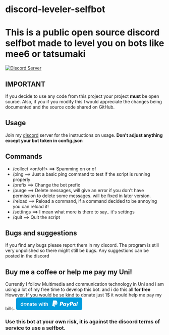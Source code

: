 # discord-leveler-selfbot
# This is a public open source discord selfbot made to level you on bots like mee6 or tatsumaki

[![Discord Server](https://img.shields.io/discord/538686375877410836?color=yellow&label=Discord)](https://discord.gg/Pae9eTy)


## IMPORTANT

If you decide to use any code from this project your project **must** be open source. Also, if you if you modify this I would appreciate the changes being documented and the source code shared on GitHub.

## Usage

Join my [discord](https://discord.gg/Pae9eTy) server for the instructions on usage.
**Don't adjust anything except your bot token in config.json**

## Commands
- /collect <on/off> ==> Spamming on or of
- /ping ==> Just a basic ping command to test if the script is running properly
- /prefix <newprefix> ==> Change the bot prefix
- /purge <amount> ==> Delete messages, will give an error if you don't have permission to delete some messages. will be fixed in later version.
- /reload <command> ==> Reload a command, if a command decided to be annoying you can reload it!
- /settings ==> I mean what more is there to say.. it's settings
- /quit ==> Quit the script

## Bugs and suggestions

If you find any bugs please report them in my discord. The program is still very unpolished so there might still be bugs.
Any suggestions can be posted in the discord

## Buy me a coffee or help me pay my Uni!

Currently I follow Multimedia and communication technology in Uni and i am using a lot of my free time to develop this bot.
and i do this all **for free**
However,
If you would be so kind to donate just 1$ it would help me pay my bills. 
<a href="https://paypal.me/TDeTandt/"><img src="blue.svg" height="40"></a>  

### Use this bot at your own risk, it is against the discord terms of service to use a selfbot.